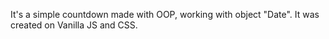 It's a simple countdown made with OOP, working with object "Date".
It was created on Vanilla JS and CSS.
